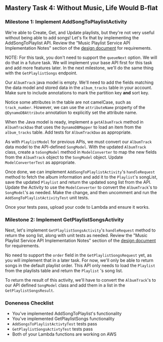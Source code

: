 ## Mastery Task 4: Without Music, Life Would B-flat

### Milestone 1: Implement AddSongToPlaylistActivity

We're able to Create, Get, and Update playlists, but they're not
very useful without being able to add songs! Let's fix
that by implementing the AddSongToPlaylist API. Review the
"Music Playlist Service API Implementation Notes" section of the
[design document](../../DESIGN_DOCUMENT.md) for requirements.

NOTE: For this task, you don't need to support the `queueNext`
option. We will do that in a future task. We will implement your base API first for this task and add more features later. In the next milestone, we'll do the same thing with the `GetPlaylistSongs` endpoint.

Our `AlbumTrack` java model is empty. We'll need to add
the fields matching the data model and stored data in the
`album_tracks` table in your account. Make sure to include
annotations to mark the partition key **and** sort key.

Notice some attributes in the table are not camelCase, such 
as `track_number`. However, we can use the `attributeName` 
property of the `@DynamoDBAttribute` annotation to explicitly 
set the attribute name.

When the Java model is ready, implement a `getAlbumTrack` method
in `AlbumTrackDao` that uses the `DynamoDBMapper` to load an
item from the `album_tracks` table. Add tests for `AlbumTrackDao`
as appropriate.

As with `PlaylistModel` for previous APIs, we must convert our
`AlbumTrack` data model to the API-defined `SongModel`. With
the updated `AlbumTrack` class, create a `toSongModel` method
in `ModelConverter` to map the new fields from the `AlbumTrack`
object to the `SongModel` object. Update `ModelConverterTest` as
appropriate.

Once done, we can implement `AddSongToPlaylistActivity`'s 
`handleRequest` method to fetch the album information and add
it to the `Playlist`'s songList, save the updated `Playlist`
and return the updated song list from the API. Update the
Activity to use the `ModelConverter` to convert the
`AlbumTrack`'s to `SongModel`'s as needed. Make the change,
and then uncomment and run the `AddSongToPlaylistActivityTest`
unit tests.

Once your tests pass, upload your code to Lambda and ensure it works.

### Milestone 2: Implement GetPlaylistSongsActivity

Next, let's implement
`GetPlaylistSongsActivity`'s `handleRequest` method to return the
song list, along with unit tests as needed. Review the
"Music Playlist Service API Implementation Notes" section of the
[design document](../../DESIGN_DOCUMENT.md) for requirements.

No need to support the `order` field in the `GetPlaylistSongsRequest` yet,
as you will implement that in a later task. For now, we'll only be able to return
songs in the default playlist order. This API only needs to load the
`Playlist` from the playlists table and return the `Playlist` 's song
list.

To return the result of this activity, 
we'll have to convert the `AlbumTrack`'s to our API
defined `SongModel` class and add them in a list in the `GetPlaylistSongsResult`.

### Doneness Checklist

* You've implemented AddSongToPlaylist's functionality
* You've implemented GetPlaylistSongs functionality
* `AddSongsToPlaylistActivtyTest` tests pass
* `GetPlaylistSongsActivtyTest` tests pass
* Both of your Lambda functions are working on AWS
